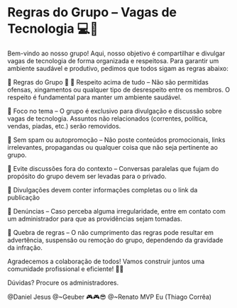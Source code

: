 # Regras do Grupo – Vagas de Tecnologia 💻🚀
Bem-vindo ao nosso grupo! Aqui, nosso objetivo é compartilhar e divulgar vagas de tecnologia de forma organizada e respeitosa. Para garantir um ambiente saudável e produtivo, pedimos que todos sigam as regras abaixo:

🚨 Regras do Grupo 🚨
⿡ Respeito acima de tudo – Não são permitidas ofensas, xingamentos ou qualquer tipo de desrespeito entre os membros. O respeito é fundamental para manter um ambiente saudável.

⿢ Foco no tema – O grupo é exclusivo para divulgação e discussão sobre vagas de tecnologia. Assuntos não relacionados (correntes, política, vendas, piadas, etc.) serão removidos.

⿣ Sem spam ou autopromoção – Não poste conteúdos promocionais, links irrelevantes, propagandas ou qualquer coisa que não seja pertinente ao grupo.

⿤ Evite discussões fora do contexto – Conversas paralelas que fujam do propósito do grupo devem ser levadas para o privado.

⿥ Divulgações devem conter informações completas ou o link da publicação

⿦ Denúncias – Caso perceba alguma irregularidade, entre em contato com um administrador para que as providências sejam tomadas.

⿧ Quebra de regras – O não cumprimento das regras pode resultar em advertência, suspensão ou remoção do grupo, dependendo da gravidade da infração.

Agradecemos a colaboração de todos! Vamos construir juntos uma comunidade profissional e eficiente! 🚀💼

Dúvidas? Procure os administradores.

@Daniel Jesus 
@~Geuber 🎮🎮😎 
@~Renato MVP 
Eu (Thiago Corrêa)
